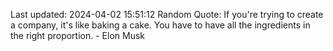 Last updated: 2024-04-02 15:51:12
Random Quote: If you're trying to create a company, it's like baking a cake. You have to have all the ingredients in the right proportion. - Elon Musk